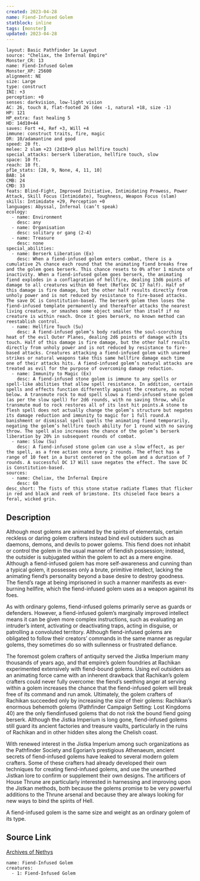 ```yaml
---
created: 2023-04-28
name: Fiend-Infused Golem
statblock: inline
tags: [monster]
updated: 2023-04-28
---
```

```statblock
layout: Basic Pathfinder 1e Layout
source: "Cheliax, the Infernal Empire"
Monster_CR: 13
name: Fiend-Infused Golem
Monster_XP: 25600
alignment: NE
size: Large
type: construct
INI: +3
perception: +0
senses: darkvision, low-light vision
AC: 26, touch 8, flat-footed 26 (dex -1, natural +18, size -1)
HP: 121
HP_extra: fast healing 5
HD: 14d10+44
saves: Fort +4, Ref +3, Will +4
immune: construct traits, fire, magic
DR: 10/adamantine and good
speed: 20 ft.
melee: 2 slam +23 (2d10+9 plus hellfire touch)
special_attacks: berserk liberation, hellfire touch, slow
space: 10 ft.
reach: 10 ft.
pf1e_stats: [28, 9, None, 4, 11, 10]
BAB: 14
CMB: 24
CMD: 33
feats: Blind-Fight, Improved Initiative, Intimidating Prowess, Power Attack, Skill Focus (Intimidate), Toughness, Weapon Focus (slam)
skills: Intimidate +29, Perception +0
languages: Abyssal, Infernal (can’t speak)
ecology:
  - name: Environment
    desc: any
  - name: Organisation
    desc: solitary or gang (2-4)
  - name: Treasure
    desc: none
special_abilities:
  - name: Berserk Liberation (Ex)
    desc: When a fiend-infused golem enters combat, there is a cumulative 2% chance each round that the animating fiend breaks free and the golem goes berserk. This chance resets to 0% after 1 minute of inactivity. When a fiend-infused golem goes berserk, the animating fiend explodes in a conflagration of hellfire, dealing 13d6 points of damage to all creatures within 60 feet (Reflex DC 17 half). Half of this damage is fire damage, but the other half results directly from unholy power and is not reduced by resistance to fire-based attacks. The save DC is Constitution-based. The berserk golem then loses the fiend-infused template permanently and thereafter attacks the nearest living creature, or smashes some object smaller than itself if no creature is within reach. Once it goes berserk, no known method can reestablish control.
  - name: Hellfire Touch (Su)
    desc: A fiend-infused golem’s body radiates the soul-scorching heat of the evil Outer Planes, dealing 2d6 points of damage with its touch. Half of this damage is fire damage, but the other half results directly from unholy power and is not reduced by resistance to fire-based attacks. Creatures attacking a fiend-infused golem with unarmed strikes or natural weapons take this same hellfire damage each time one of their attacks hits. A fiend-infused golem’s natural attacks are treated as evil for the purpose of overcoming damage reduction.
  - name: Immunity to Magic (Ex)
    desc: A fiend-infused stone golem is immune to any spells or spell-like abilities that allow spell resistance. In addition, certain spells and effects function differently against the creature, as noted below. A transmute rock to mud spell slows a fiend-infused stone golem (as per the slow spell) for 2d6 rounds, with no saving throw, while transmute mud to rock restores all of its lost hit points.A stone to flesh spell does not actually change the golem’s structure but negates its damage reduction and immunity to magic for 1 full round.A banishment or dismissal spell quells the animating fiend temporarily, negating the golem’s hellfire touch ability for 1 round with no saving throw. The spell also increases the chance of the golem’s berserk liberation by 20% in subsequent rounds of combat.
  - name: Slow (Su)
    desc: A fiend-infused stone golem can use a slow effect, as per the spell, as a free action once every 2 rounds. The effect has a range of 10 feet in a burst centered on the golem and a duration of 7 rounds. A successful DC 17 Will save negates the effect. The save DC is Constitution-based.
sources:
  - name: Cheliax, the Infernal Empire
    desc: 60
desc_short: The fists of this stone statue radiate flames that flicker in red and black and reek of brimstone. Its chiseled face bears a feral, wicked grin.
```
## Description
Although most golems are animated by the spirits of elementals, certain reckless or daring golem crafters instead bind evil outsiders such as daemons, demons, and devils to power golems. This fiend does not inhabit or control the golem in the usual manner of fiendish possession; instead, the outsider is subjugated within the golem to act as a mere engine. Although a fiend-infused golem has more self-awareness and cunning than a typical golem, it possesses only a brute, primitive intellect, lacking the animating fiend’s personality beyond a base desire to destroy goodness. The fiend’s rage at being imprisoned in such a manner manifests as ever-burning hellfire, which the fiend-infused golem uses as a weapon against its foes.

As with ordinary golems, fiend-infused golems primarily serve as guards or defenders. However, a fiend-infused golem’s marginally improved intellect means it can be given more complex instructions, such as evaluating an intruder’s intent, activating or deactivating traps, acting in disguise, or patrolling a convoluted territory. Although fiend-infused golems are obligated to follow their creators’ commands in the same manner as regular golems, they sometimes do so with sullenness or frustrated defiance.

The foremost golem crafters of antiquity served the Jistka Imperium many thousands of years ago, and that empire’s golem foundries at Rachikan experimented extensively with fiend-bound golems. Using evil outsiders as an animating force came with an inherent drawback that Rachikan’s golem crafters could never fully overcome: the fiend’s seething anger at serving within a golem increases the chance that the fiend-infused golem will break free of its command and run amok. Ultimately, the golem crafters of Rachikan succeeded only by increasing the size of their golems: Rachikan’s enormous behemoth golems (Pathfinder Campaign Setting: Lost Kingdoms 40) are the only fiendinfused golems that do not risk the bound fiend going berserk. Although the Jistka Imperium is long gone, fiend-infused golems still guard its ancient factories and treasure vaults, particularly in the ruins of Rachikan and in other hidden sites along the Chelish coast.

With renewed interest in the Jistka Imperium among such organizations as the Pathfinder Society and Egorian’s prestigious Athenaeum, ancient secrets of fiend-infused golems have leaked to several modern golem crafters. Some of these crafters had already developed their own techniques for creating fiend-infused golems, and use the unearthed Jistkan lore to confirm or supplement their own designs. The artificers of House Thrune are particularly interested in harnessing and improving upon the Jistkan methods, both because the golems promise to be very powerful additions to the Thrune arsenal and because they are always looking for new ways to bind the spirits of Hell.

A fiend-infused golem is the same size and weight as an ordinary golem of its type.
## Source Link
[Archives of Nethys](https://aonprd.com/MonsterDisplay.aspx?ItemName=Fiend-Infused%20Golem)
```encounter-table
name: Fiend-Infused Golem
creatures:
  - 1: Fiend-Infused Golem
```
